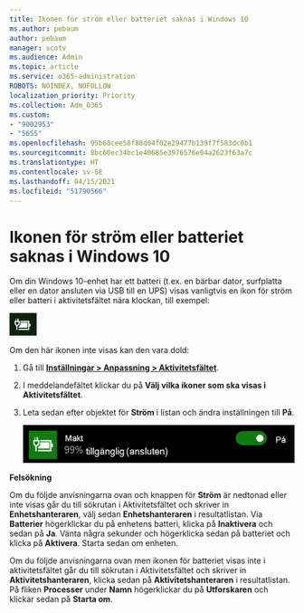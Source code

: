 ```yaml
---
title: Ikonen för ström eller batteriet saknas i Windows 10
ms.author: pebaum
author: pebaum
manager: scotv
ms.audience: Admin
ms.topic: article
ms.service: o365-administration
ROBOTS: NOINDEX, NOFOLLOW
localization_priority: Priority
ms.collection: Adm_O365
ms.custom:
- "9002953"
- "5655"
ms.openlocfilehash: 95b68cee58f88d04f02e29477b139f7f583dc0b1
ms.sourcegitcommit: 8bc60ec34bc1e40685e3976576e04a2623f63a7c
ms.translationtype: HT
ms.contentlocale: sv-SE
ms.lasthandoff: 04/15/2021
ms.locfileid: "51790566"
---
```

# <a name="power-or-battery-icon-missing-in-windows-10"></a>Ikonen för ström eller batteriet saknas i Windows 10

Om din Windows 10-enhet har ett batteri (t.ex. en bärbar dator, surfplatta eller en dator ansluten via USB till en UPS) visas vanligtvis en ikon för ström eller batteri i aktivitetsfältet nära klockan, till exempel:

![Batteriets ikon](media/battery-icon.png)

Om den här ikonen inte visas kan den vara dold:

1. Gå till **[Inställningar > Anpassning > Aktivitetsfältet](ms-settings:taskbar?activationSource=GetHelp)**.

2. I meddelandefältet klickar du på **Välj vilka ikoner som ska visas i Aktivitetsfältet**.

3. Leta sedan efter objektet för **Ström** i listan och ändra inställningen till **På**.

    ![Visa ikon för Ström i Aktivitetsfältet](media/power-icon-on.png)

**Felsökning**

Om du följde anvisningarna ovan och knappen för **Ström** är nedtonad eller inte visas går du till sökrutan i Aktivitetsfältet och skriver in **Enhetshanteraren**, välj sedan **Enhetshanteraren** i resultatlistan. Via **Batterier** högerklickar du på enhetens batteri, klicka på **Inaktivera** och sedan på **Ja**. Vänta några sekunder och högerklicka sedan på batteriet och klicka på **Aktivera**. Starta sedan om enheten.

Om du följde anvisningarna ovan men ikonen för batteriet visas inte i aktivitetsfältet går du till sökrutan i Aktivitetsfältet och skriver in **Aktivitetshanteraren**, klicka sedan på **Aktivitetshanteraren** i resultatlistan. På fliken **Processer** under **Namn** högerklickar du på **Utforskaren** och klickar sedan på **Starta om**.
